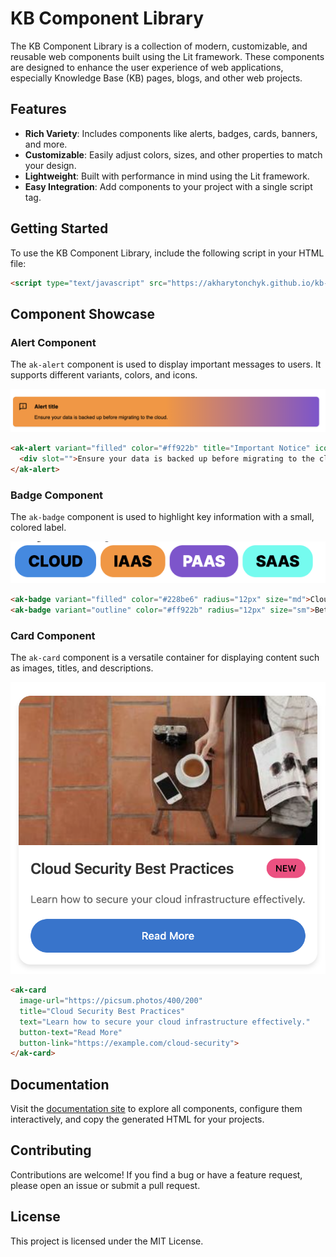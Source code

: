 # KB Component Library

The KB Component Library is a collection of modern, customizable, and reusable web components built using the Lit framework. These components are designed to enhance the user experience of web applications, especially Knowledge Base (KB) pages, blogs, and other web projects.

## Features

- **Rich Variety**: Includes components like alerts, badges, cards, banners, and more.
- **Customizable**: Easily adjust colors, sizes, and other properties to match your design.
- **Lightweight**: Built with performance in mind using the Lit framework.
- **Easy Integration**: Add components to your project with a single script tag.

## Getting Started

To use the KB Component Library, include the following script in your HTML file:

```html
<script type="text/javascript" src="https://akharytonchyk.github.io/kb-component-lib/assets/lit-bundle.js"></script>
```

## Component Showcase

### Alert Component

The `ak-alert` component is used to display important messages to users. It supports different variants, colors, and icons.

![Alert](./assets/alert.png)

```html
<ak-alert variant="filled" color="#ff922b" title="Important Notice" icon-type="warn">
  <div slot="">Ensure your data is backed up before migrating to the cloud.</div>
</ak-alert>
```

### Badge Component

The `ak-badge` component is used to highlight key information with a small, colored label.

![Badges](./assets/badges.png)

```html
<ak-badge variant="filled" color="#228be6" radius="12px" size="md">Cloud</ak-badge>
<ak-badge variant="outline" color="#ff922b" radius="12px" size="sm">Beta</ak-badge>
```

### Card Component

The `ak-card` component is a versatile container for displaying content such as images, titles, and descriptions.

![Card](./assets/card.png)

```html
<ak-card 
  image-url="https://picsum.photos/400/200" 
  title="Cloud Security Best Practices" 
  text="Learn how to secure your cloud infrastructure effectively." 
  button-text="Read More" 
  button-link="https://example.com/cloud-security">
</ak-card>
```

## Documentation

Visit the [documentation site](https://akharytonchyk.github.io/kb-component-lib/) to explore all components, configure them interactively, and copy the generated HTML for your projects.

## Contributing

Contributions are welcome! If you find a bug or have a feature request, please open an issue or submit a pull request.

## License

This project is licensed under the MIT License.

